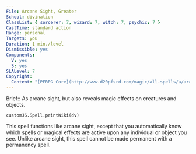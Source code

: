 ```yaml
---
File: Arcane Sight, Greater
School: divination
ClassList: { sorcerer: 7, wizard: 7, witch: 7, psychic: 7 }
CastTime: standard action
Range: personal
Targets: you
Duration: 1 min./level
Dismissible: yes
Components:
  V: yes
  S: yes
SLALevel: 7
Copyright:
  Content: "[PFRPG Core](http://www.d20pfsrd.com/magic/all-spells/a/arcane-sight#TOC-Arcane-Sight-Greater)"
---
```

Brief:: As arcane sight, but also reveals magic effects on creatures and objects.

```dataviewjs
customJS.Spell.printWiki(dv)
```

This spell functions like arcane sight, except that you automatically know which spells or magical effects are active upon any individual or object you see. Unlike arcane sight, this spell cannot be made permanent with a permanency spell.
